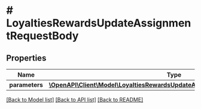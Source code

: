 # # LoyaltiesRewardsUpdateAssignmentRequestBody

## Properties

Name | Type | Description | Notes
------------ | ------------- | ------------- | -------------
**parameters** | [**\OpenAPI\Client\Model\LoyaltiesRewardsUpdateAssignmentRequestBodyParameters**](LoyaltiesRewardsUpdateAssignmentRequestBodyParameters.md) |  | [optional]

[[Back to Model list]](../../README.md#models) [[Back to API list]](../../README.md#endpoints) [[Back to README]](../../README.md)
